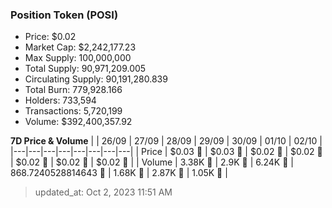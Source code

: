
  ### Position Token (POSI)
  - Price: $0.02
  - Market Cap: $2,242,177.23
  - Max Supply: 100,000,000
  - Total Supply: 90,971,209.005
  - Circulating Supply: 90,191,280.839
  - Total Burn: 779,928.166
  - Holders: 733,594
  - Transactions: 5,720,199
  - Volume: $392,400,357.92

  **7D Price & Volume**
  | | 26&#x2F;09 | 27&#x2F;09 | 28&#x2F;09 | 29&#x2F;09 | 30&#x2F;09 | 01&#x2F;10 | 02&#x2F;10 |
  |---|---|---|---|---|---|---|---|
  | Price | $0.03 🔻 | $0.03 🔻 | $0.02 🔻 | $0.02 🔻 | $0.02 🚀 | $0.02 🚀 | $0.02 🔻 |
  | Volume | 3.38K 🔻 | 2.9K 🔻 | 6.24K 🚀 | 868.7240528814643 🔻 | 1.68K 🚀 | 2.87K 🚀 | 1.05K 🔻 |

  > updated_at: Oct 2, 2023 11:51 AM
